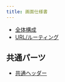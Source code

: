 ```yaml
---
title: 画面仕様書
---
```


-   [全体構成](./structure.html)
-   [URL/ルーティング](./routing.html)

## 共通パーツ

-   [共通ヘッダー](./common/header/index.html)
